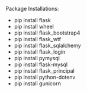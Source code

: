 Package Installations:
- pip install flask
- pip install wheel
- pip install flask_bootstrap4
- pip install flask_wtf
- pip install flask_sqlalchemy
- pip install flask_login
- pip install pymysql
- pip install flask-mysql
- pip install flask_principal
- pip install python-dotenv
- pip install gunicorn